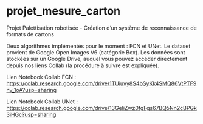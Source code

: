 # projet_mesure_carton
Projet Palettisation robotisée - Création d’un système de reconnaissance de formats de cartons

Deux algorithmes implémentés pour le moment : FCN et UNet.
Le dataset provient de Google Open Images V6 (catégorie Box). Les données sont stockées sur un Google Drive, auquel vous pouvez accéder directement depuis nos liens Collab (la procédure à suivre est expliquée).

Lien Notebook Collab FCN : https://colab.research.google.com/drive/1TUiuvy8S4bSyKk4SMQ86VtPTF9nv_1oA?usp=sharing

Lien Notebook Collab UNet : https://colab.research.google.com/drive/13GeliZwz0fgFgs67BQ5Nn2cBPGk3iHGc?usp=sharing



